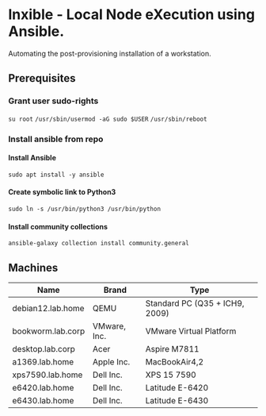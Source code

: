 # lnxible - Local Node eXecution using Ansible.

Automating the post-provisioning installation of a workstation.

## Prerequisites

### Grant user sudo-rights

`su root`
`/usr/sbin/usermod -aG sudo $USER`
`/usr/sbin/reboot`

### Install ansible from repo

#### Install Ansible
`sudo apt install -y ansible`
#### Create symbolic link to Python3 
`sudo ln -s /usr/bin/python3 /usr/bin/python`
#### Install community collections
`ansible-galaxy collection install community.general`

## Machines

| Name | Brand | Type |
| --- | --- | --- |
| debian12.lab.home | QEMU | Standard PC (Q35 + ICH9, 2009) |
| bookworm.lab.corp | VMware, Inc.| VMware Virtual Platform |
| desktop.lab.corp | Acer | Aspire M7811 |
| a1369.lab.home | Apple Inc. | MacBookAir4,2 |
| xps7590.lab.home | Dell Inc. | XPS 15 7590 |
| e6420.lab.home | Dell Inc. | Latitude E-6420 |
| e6430.lab.home | Dell Inc. | Latitude E-6430 |
